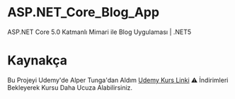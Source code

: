 # ASP.NET_Core_Blog_App
ASP.NET Core 5.0 Katmanlı Mimari ile Blog Uygulaması | .NET5

# Kaynakça
Bu Projeyi Udemy'de Alper Tunga'dan Aldım 
<a href="https://www.udemy.com/course/net5aspnetcore5blog/" target="_blank">Udemy Kurs Linki</a>
⚠️ İndirimleri Bekleyerek Kursu Daha Ucuza Alabilirsiniz.
